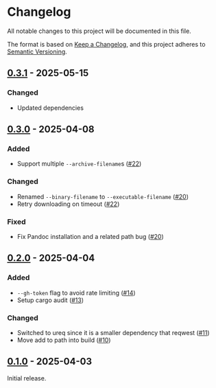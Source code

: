 # Changelog

All notable changes to this project will be documented in this file.

The format is based on [Keep a Changelog](https://keepachangelog.com/en/1.1.0/),
and this project adheres to [Semantic Versioning](https://semver.org/spec/v2.0.0.html).

## [0.3.1] - 2025-05-15

### Changed

- Updated dependencies

## [0.3.0] - 2025-04-08

### Added

- Support multiple `--archive-filename`s ([#22](https://github.com/rikhuijzer/jas/pull/22))

### Changed

- Renamed `--binary-filename` to `--executable-filename` ([#20](https://github.com/rikhuijzer/jas/pull/20))
- Retry downloading on timeout ([#22](https://github.com/rikhuijzer/jas/pull/22))

### Fixed

- Fix Pandoc installation and a related path bug ([#20](https://github.com/rikhuijzer/jas/pull/20))

## [0.2.0] - 2025-04-04

### Added

- `--gh-token` flag to avoid rate limiting ([#14](https://github.com/rikhuijzer/jas/pull/14))
- Setup cargo audit ([#13](https://github.com/rikhuijzer/jas/pull/13))

### Changed

- Switched to ureq since it is a smaller dependency that reqwest ([#11](https://github.com/rikhuijzer/jas/pull/11))
- Move add to path into build ([#10](https://github.com/rikhuijzer/jas/pull/10))

## [0.1.0] - 2025-04-03

Initial release.

[0.3.1]: https://github.com/rikhuijzer/jas/compare/v0.3.0...v0.3.1
[0.3.0]: https://github.com/rikhuijzer/jas/compare/v0.2.0...v0.3.0
[0.2.0]: https://github.com/rikhuijzer/jas/compare/v0.1.0...v0.2.0
[0.1.0]: https://github.com/rikhuijzer/jas/releases/tag/v0.1.0
